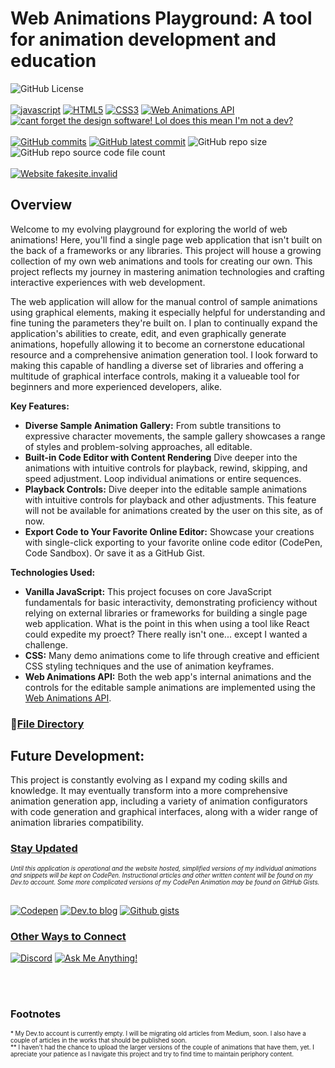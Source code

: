

#  Web Animations Playground: A tool for animation development and education

![GitHub License](https://img.shields.io/github/license/Code-Nit-Whit/Web-Animations)
<br><br>
[![javascript](https://img.shields.io/badge/JavaScript-yellow.svg)](https://www.javascript.com) 
[![HTML5](https://img.shields.io/badge/HTML5-orange.svg)](https://developer.mozilla.org/en-US/docs/Glossary/HTML5) 
[![CSS3](https://img.shields.io/badge/CSS3-blue.svg)](https://developer.mozilla.org/en-US/docs/Web/CSS) 
[![Web Animations API](https://img.shields.io/badge/Web%20Animations%20API-green.svg)](https://developer.mozilla.org/en-US/docs/Web/API/Web_Animations_API)
[![cant forget the design software! Lol does this mean I'm not a dev?](https://img.shields.io/badge/Inkscape-grey.svg)](https://inkscape.org/)<br><br>
[![GitHub commits](https://badgen.net/github/commits/Code-Nit-Whit/Web-Animations)](https://GitHub.com/Code-Nit-Whit/Web-Animations/commit)
[![GitHub latest commit](https://badgen.net/github/last-commit/Code-Nit-Whit/Web-Animations)](https://GitHub.com/Code-Nit-Whit/Web-Animations/commit/)
![GitHub repo size](https://img.shields.io/github/repo-size/Code-Nit-Whit/Web-Animations)
![GitHub repo source code file count](https://img.shields.io/github/directory-file-count/Code-Nit-Whit/Web-Animations%2Fsrc?type=file&label=source%20code%20files)
<br><br>
[![Website fakesite.invalid](https://img.shields.io/website-up-coming%20soon-green-red/http/fakesite.invalid.svg)](http://fakesite.invalid/)




## **Overview**

Welcome to my evolving playground for exploring the world of web animations! Here, you'll find a single page web application that isn't built on the back of a frameworks or any libraries. This project will house a growing collection of my own web animations and tools for creating our own. This project reflects my journey in mastering animation technologies and crafting interactive experiences with web development. 

The web application will allow for the manual control of sample animations using graphical elements, making it especially helpful for understanding and fine tuning the parameters they're built on. I plan to continually expand the application's abilities to create, edit, and even graphically generate animations, hopefully allowing it to become an cornerstone educational resource and a comprehensive animation generation tool. I look forward to making this capable of handling a diverse set of libraries and offering a multitude of graphical interface controls, making it a valueable tool for beginners and more experienced developers, alike.

**Key Features:**

* **Diverse Sample Animation Gallery:** From subtle transitions to expressive character movements, the sample gallery showcases a range of styles and problem-solving approaches, all editable.
* **Built-in Code Editor with Content Rendering** Dive deeper into the animations with intuitive controls for playback, rewind, skipping, and speed adjustment. Loop individual animations or entire sequences.
* **Playback Controls:** Dive deeper into the editable sample animations with intuitive controls for playback and other adjustments. This feature will not be available for animations created by the user on this site, as of now. 
* **Export Code to Your Favorite Online Editor:** Showcase your creations with single-click exporting to your favorite online code editor (CodePen, Code Sandbox). Or save it as a GitHub Gist. 

**Technologies Used:**

* **Vanilla JavaScript:** This project focuses on core JavaScript fundamentals for basic interactivity, demonstrating proficiency without relying on external libraries or frameworks for building a single page web application. What is the point in this when using a tool like React could expedite my proect? There really isn't one... except I wanted a challenge.
* **CSS:** Many demo animations come to life through creative and efficient CSS styling techniques and the use of animation keyframes.
* **Web Animations API:** Both the web app's internal animations and the controls for the editable sample animations are implemented using the [Web Animations API](https://developer.mozilla.org/en-US/docs/Web/API/Web_Animations_API/Using_the_Web_Animations_API#meet_the_web_animations_api). 

<h3><span>&#128279;</span><a href="https://github.com/Code-Nit-Whit/Web-Animations-Playground/blob/main/FileDirectory.md"><strong>File Directory</strong></a></h3>

## **Future Development:**

This project is constantly evolving as I expand my coding skills and knowledge. It may eventually transform into a more comprehensive animation generation app, including a variety of animation configurators with code generation and graphical interfaces, along with a wider range of animation libraries compatibility.

<h3><u><strong>Stay Updated</strong></u></h3> 
<sub><sup><i>Until this application is operational and the website hosted, simplified versions of my individual animations and snippets will be kept on CodePen. Instructional articles  and other written content will be found on my Dev.to account. Some more complicated versions of my CodePen Animation may be found on GitHub Gists.</i></sup></sub><br><br>


[![Codepen](https://img.shields.io/badge/Codepen-0a0a0a?style=for-the-badge&logo=codepen&logoColor=white)](https://codepen.io/Code-Nit-Whit) 
[![Dev.to blog](https://img.shields.io/badge/dev.to*-0A0A0A?style=for-the-badge&logo=dev.to&logoColor=white)](https://dev.to/)
[![Github gists](https://img.shields.io/badge/Gists**-0A0A0A?style=for-the-badge&logo=github&logoColor=white)](https://gist.github.com/Code-Nit-Whit)



### <u><strong>Other Ways to Connect</strong></u>
[![Discord](https://img.shields.io/badge/Discord-%235865F2.svg?style=for-the-badge&logo=discord&logoColor=white)](https://discordapp.com/users/1178998353187586054)
[![Ask Me Anything!](https://img.shields.io/badge/Discussions-%230a0a0a.svg?style=for-the-badge&logo=GitHub&logoColor=white)](https://github.com/Code-Nit-Whit/Web-Animations/discussions/new?category=general)

<br><br>
### Footnotes 
<sup><sub>* My Dev.to account is currently empty. I will be migrating old articles from Medium, soon. I also have a couple of articles in the works that should be published soon.</sub></sup><br>
<sup><sub>** I haven't had the chance to upload the larger versions of the couple of animations that have them, yet. I apreciate your patience as I navigate this project and try to find time to maintain periphory content.</sub></sup>
